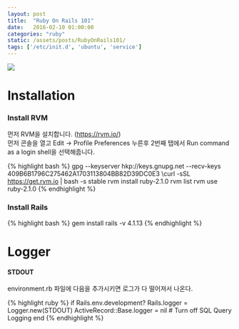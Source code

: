 ```yaml
---
layout: post
title:  "Ruby On Rails 101"
date:   2016-02-10 01:00:00
categories: "ruby"
static: /assets/posts/RubyOnRails101/
tags: ['/etc/init.d', 'ubuntu', 'service']
---
```


<img src="{{ page.static }}rubyrails.png" class="img-responsive img-rounded">

# Installation

### Install RVM

먼저 RVM을 설치합니다. (https://rvm.io/)<br>
먼저 콘솔을 열고 Edit -> Profile Preferences 누른후 2번째 탭에서 Run command as a login shell을 선택해줍니다.

{% highlight bash %}
gpg --keyserver hkp://keys.gnupg.net --recv-keys 409B6B1796C275462A1703113804BB82D39DC0E3
\curl -sSL https://get.rvm.io | bash -s stable
rvm install ruby-2.1.0
rvm list
rvm use ruby-2.1.0
{% endhighlight %}


### Install Rails

{% highlight bash %}
gem install rails -v 4.1.13
{% endhighlight %}

# Logger

#### **STDOUT**

environment.rb 파일에 다음을 추가시키면 로그가 다 떨어져서 나온다.

{% highlight ruby %}
if Rails.env.development?
  Rails.logger = Logger.new(STDOUT)
  ActiveRecord::Base.logger = nil # Turn off SQL Query Logging
end
{% endhighlight %}